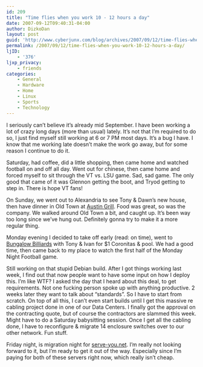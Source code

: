```yaml
---
id: 209
title: "Time flies when you work 10 - 12 hours a day"
date: 2007-09-12T09:40:31-04:00
author: DizkoDan
layout: post
guid: 'http://www.cyberjunx.com/blog/archives/2007/09/12/time-flies-when-you-work-10-12-hours-a-day/'
permalink: /2007/09/12/time-flies-when-you-work-10-12-hours-a-day/
ljID:
    - '376'
ljxp_privacy:
    - friends
categories:
    - General
    - Hardware
    - Home
    - Linux
    - Sports
    - Technology
---
```


I seriously can’t believe it’s already mid September. I have been working a lot of crazy long days (more than usual) lately. It’s not that I’m required to do so, I just find myself still working at 6 or 7 PM most days. It’s a bug I have. I know that me working late doesn’t make the work go away, but for some reason I continue to do it.

Saturday, had coffee, did a little shopping, then came home and watched football on and off all day. Went out for chinese, then came home and forced myself to sit through the VT vs. LSU game. Sad, sad game. The only good that came of it was Glennon getting the boot, and Tryod getting to step in. There is hope VT fans!

On Sunday, we went out to Alexandria to see Tony &amp; Dawn’s new house, then have dinner in Old Town at [Austin Grill](http://www.austingrill.com/austingrillee/index.php?/austin_grill_location/location/old_town_alexandria). Food was great, so was the company. We walked around Old Town a bit, and caught up. It’s been way too long since we’ve hung out. Definitely gonna try to make it a more regular thing.

Monday evening I decided to take off early (read: on time), went to [Bungalow Billiards](http://www.bungalow4u.com/) with Tony &amp; Ivan for $1 Coronitas &amp; pool. We had a good time, then came back to my place to watch the first half of the Monday Night Football game.

Still working on that stupid Debian build. After I got things working last week, I find out that now people want to have some input on how I deploy this. I’m like WTF? I asked the day that I heard about this deal, to get requirements. Not one fucking person spoke up with anything productive. 2 weeks later they want to talk about “standards”. So I have to start from scratch. On top of all this, I can’t even start builds until I get this massive re cabling project done in one of our Data Centers. I finally got the approval on the contracting quote, but of course the contractors are slammed this week. Might have to do a Saturday babysitting session. Once I get all the cabling done, I have to reconfigure &amp; migrate 14 enclosure switches over to our other network. Fun stuff.

Friday night, is migration night for [serve-you.net](http://www.serve-you.net). I’m really not looking forward to it, but I’m ready to get it out of the way. Especially since I’m paying for both of these servers right now, which really isn’t cheap.